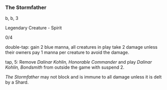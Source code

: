 ### The Stormfather
b, b, 3

Legendary Creature - Spirit

0/4

double-tap: gain 2 blue manna, all creatures in play take 2 damage unless their owners pay 1 manna per creature to avoid the damage.

tap, 5: Remove *Dalinar Kohlin, Honorable Commander* and play *Dalinar Kohlin, Bondsmith* from outside the game with suspend 2.

*The Stormfather* may not block and is immune to all damage unless it is delt by a Shard.